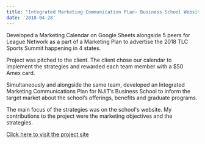 ```yaml
---
title: "Integrated Marketing Communication Plan- Business School Website"
date: '2018-04-28'
---
```


Developed a Marketing Calendar on Google Sheets alongside 5 peers for League Network as a part of a Marketing Plan to advertise the 2018 TLC Sports Summit happening in 4 states.  

Project was pitched to the client. The client chose our calendar to implement the strategies and rewarded each team member with a $50 Amex card.  

Simultaneously and alongside the same team, developed an Integrated Marketing Communications Plan for NJIT’s Business School to inform the target market about the school’s offerings, benefits and graduate programs.  

The main focus of the strategies was on the school's website. My contributions to the project were the marketing objectives and the strategies.

[Click here to visit the project site](https://drive.google.com/file/d/1KMWK3mN9KGhq95m4Y1uRBx0Smcbg9VH1/view)
